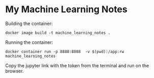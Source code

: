 # My Machine Learning Notes


Building the container:
```
docker image build -t machine_learning_notes .
```

Running the container:
```
docker container run -p 8888:8888  -v $(pwd):/app:rw  machine_learning_notes
```

Copy the jupyter link with the token from the terminal and run on the browser.